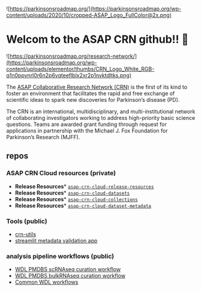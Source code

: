 ![https://parkinsonsroadmap.org/](https://parkinsonsroadmap.org/wp-content/uploads/2020/10/cropped-ASAP_Logo_FullColor@2x.png) 

# Welcom to the ASAP CRN github!! 👋

![https://parkinsonsroadmap.org/research-network/](https://parkinsonsroadmap.org/wp-content/uploads/elementor/thumbs/CRN_Logo_White_RGB-q1n0ppvnrl0r6n2p6vqteeflblx2xr2p1nvktdltks.png)

The [ASAP Collaborative Research Network (CRN)](https://parkinsonsroadmap.org/research-network/#) is the first of its kind to foster an environment that facilitates the rapid and free exchange of scientific ideas to spark new discoveries for Parkinson’s disease (PD). 

The CRN is an international, multidisciplinary, and multi-institutional network of collaborating investigators working to address high-priority basic science questions. Teams are awarded grant funding through request for applications in partnership with the Michael J. Fox Foundation for Parkinson’s Research (MJFF).


## repos

### ASAP CRN Cloud resources (private)
- **Release Resources*** [`asap-crn-cloud-release-resources`](https://github.com/ASAP-CRN/asap-crn-cloud-release-resources)
- **Release Resources*** [`asap-crn-cloud-datasets`](https://github.com/ASAP-CRN/asap-crn-cloud-datasets)
- **Release Resources*** [`asap-crn-cloud-collections`](https://github.com/ASAP-CRN/asap-crn-cloud-collections)
- **Release Resources*** [`asap-crn-cloud-dataset-metadata`](https://github.com/ASAP-CRN/asap-crn-cloud-dataset-metadata)

### Tools (public)
- [crn-utils](https://github.com/jb-adams/crn-utils) 
- [streamlit metadata validation app](https://github.com/ASAP-CRN/crn-meta-validate)
 
### analysis pipeline workflows (public)
- [WDL PMDBS scRNAseq curation workflow](https://github.com/ASAP-CRN/pmdbs-sc-rnaseq-wf)
- [WDL PMDBS bulkRNAseq curation workflow](https://github.com/ASAP-CRN/pmdbs-bulk-rnaseq-wf)
- [Common WDL workflows](https://github.com/ASAP-CRN/wf-common)





<!--

🌈 Teams!
- [Hardy](https://parkinsonsroadmap.org/research-network/team-hardy/#)
- [Hafler](https://parkinsonsroadmap.org/research-network/team-hafler/#)
- [Lee](https://parkinsonsroadmap.org/research-network/team-lee/#)
- [Jakobsson](https://parkinsonsroadmap.org/research-network/team-jakobsson/#)
- [Scherzer](https://parkinsonsroadmap.org/research-network/team-scherzer/#)
- [Sulzer](https://parkinsonsroadmap.org/research-network/team-sulzer/#)


**Here are some ideas to get you started:**

🙋‍♀️ A short introduction - what is your organization all about?
🌈 Contribution guidelines - how can the community get involved?
👩‍💻 Useful resources - where can the community find your docs? Is there anything else the community should know?
🍿 Fun facts - what does your team eat for breakfast?
🧙 Remember, you can do mighty things with the power of [Markdown](https://docs.github.com/github/writing-on-github/getting-started-with-writing-and-formatting-on-github/basic-writing-and-formatting-syntax)
-->
